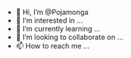 - 👋 Hi, I’m @Pojamonga
- 👀 I’m interested in ...
- 🌱 I’m currently learning ...
- 💞️ I’m looking to collaborate on ...
- 📫 How to reach me ...

<!---
Pojamonga/Pojamonga is a ✨ special ✨ repository because its `README.md` (this file) appears on your GitHub profile.
You can click the Preview link to take a look at your changes.
--->
